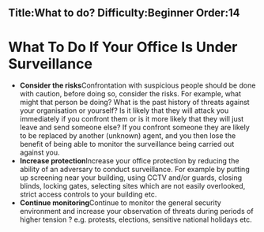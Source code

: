 Title:What to do?
Difficulty:Beginner
Order:14
---
# What To Do If Your Office Is Under Surveillance

*   **Consider the risks**Confrontation with suspicious people should be done with caution, before doing so, consider the risks. For example, what might that person be doing? What is the past history of threats against your organisation or yourself? Is it likely that they will attack you immediately if you confront them or is it more likely that they will just leave and send someone else? If you confront someone they are likely to be replaced by another (unknown) agent, and you then lose the benefit of being able to monitor the surveillance being carried out against you.
*   **Increase protection**Increase your office protection by reducing the ability of an adversary to conduct surveillance. For example by putting up screening near your building, using CCTV and/or guards, closing blinds, locking gates, selecting sites which are not easily overlooked, strict access controls to your building etc.
*   **Continue monitoring**Continue to monitor the general security environment and increase your observation of threats during periods of higher tension ? e.g. protests, elections, sensitive national holidays etc.